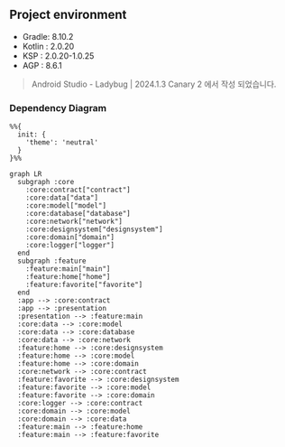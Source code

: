 ## Project environment

- Gradle: 8.10.2
- Kotlin : 2.0.20
- KSP : 2.0.20-1.0.25
- AGP : 8.6.1

> Android Studio - Ladybug | 2024.1.3 Canary 2 에서 작성 되었습니다.

### Dependency Diagram

```mermaid
%%{
  init: {
    'theme': 'neutral'
  }
}%%

graph LR
  subgraph :core
    :core:contract["contract"]
    :core:data["data"]
    :core:model["model"]
    :core:database["database"]
    :core:network["network"]
    :core:designsystem["designsystem"]
    :core:domain["domain"]
    :core:logger["logger"]
  end
  subgraph :feature
    :feature:main["main"]
    :feature:home["home"]
    :feature:favorite["favorite"]
  end
  :app --> :core:contract
  :app --> :presentation
  :presentation --> :feature:main
  :core:data --> :core:model
  :core:data --> :core:database
  :core:data --> :core:network
  :feature:home --> :core:designsystem
  :feature:home --> :core:model
  :feature:home --> :core:domain
  :core:network --> :core:contract
  :feature:favorite --> :core:designsystem
  :feature:favorite --> :core:model
  :feature:favorite --> :core:domain
  :core:logger --> :core:contract
  :core:domain --> :core:model
  :core:domain --> :core:data
  :feature:main --> :feature:home
  :feature:main --> :feature:favorite
```